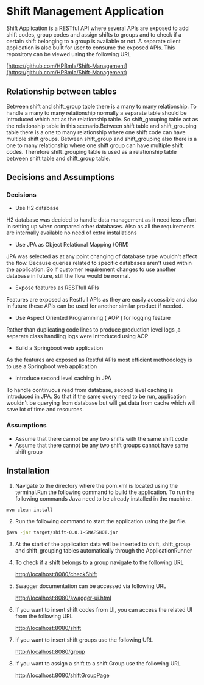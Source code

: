 # Shift Management Application

Shift Application is a RESTful API where several APIs are exposed to add shift codes, group codes and assign shifts to groups and to check if a certain shift belonging to a group is available or not. A separate client application is also built for user to consume the exposed APIs. This repository can be viewed using the following URL

[https://github.com/HPBmla/Shift-Management](https://github.com/HPBmla/Shift-Management)


## Relationship between tables

Between shift and shift_group table there is a many to many relationship. To handle a many to many relationship normally a separate table should be introduced which act as the relationship table. So shift_grouping table act as the relationship table in this scenario.Between shift table and shift_grouping table there is a one to many relationship where one shift code can have multiple shift groups. Between shift_group and shift_grouping also there is a one to many relationship where one shift group can have multiple shift codes. Therefore shift_grouping table is used as a relationship table between shift table and shift_group table. 

## Decisions and Assumptions

### Decisions
  - Use H2 database
   
H2 database was decided to handle data management as it need less effort in setting up when compared other databases. Also as all the requirements are internally available no need of extra installations
  
 - Use JPA as Object Relational Mapping (ORM)

JPA was selected as at any point changing of database type wouldn't affect the flow. Because queries related to specific databases aren't used within the application. So if customer requirement changes to use another database in future, still the flow would be normal.

 - Expose features as RESTfull APIs

Features are exposed as Restfull APIs as they are easily accessible and also in future these APIs can be used for another similar product if needed.

 - Use Aspect Oriented Programming ( AOP ) for logging feature

Rather than duplicating code lines to produce production level logs ,a separate class handling logs were introduced using AOP

- Build a Springboot web application

As the features are exposed as Restful APIs most efficient methodology is to use a Springboot web application

- Introduce second level caching in JPA

To handle continuous read from database, second level caching is introduced in JPA. So that if the same query need to be run, application wouldn't be querying from database but will get data from cache which will save lot of time and resources.

### Assumptions

 - Assume that there cannot be any two shifts with the same shift code
 - Assume that there cannot be any two shift groups cannot have same shift group


## Installation

1. Navigate to the directory where the pom.xml is located using the terminal.Run the following command to build the application. To run the following commands Java need to be already installed in the machine. 

```bash
mvn clean install
```

2. Run the following command to start the application using the jar file. 

```bash
java -jar target/shift-0.0.1-SNAPSHOT.jar
```
3. At the start of the application data will be inserted to shift, shift_group and shift_grouping tables automatically through the ApplicationRunner

4. To check if a shift belongs to a group navigate to the following URL

   [http://localhost:8080/checkShift](http://localhost:8080/checkShift)

5. Swagger documentation can be accessed via following URL

   [http://localhost:8080/swagger-ui.html](http://localhost:8080/swagger-ui.html)

6. If you want to insert shift codes from UI, you can access the related UI from the following URL

    [http://localhost:8080/shift](http://localhost:8080/shift)

7. If you want to insert shift groups use the following URL
 
    [http://localhost:8080/group](http://localhost:8080/group)

8. If you want to assign a shift to a shift Group use the following URL

    [http://localhost:8080/shiftGroupPage](http://localhost:8080/shiftGroupPage)